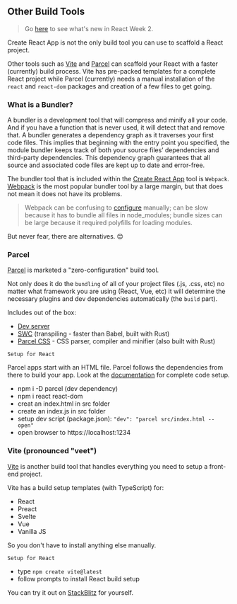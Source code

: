 ## Other Build Tools  

> Go <a href="https://github.com/Promineo-Tech/react-app-design/tree/main/week2/CRA">here</a> to see what's new in React Week 2.

Create React App is not the only build tool you can use to scaffold a React project.

Other tools such as <a href="https://vitejs.dev/">Vite</a> and <a href="https://parceljs.org/">Parcel</a> can scaffold your React with a faster (currently) build process. Vite has pre-packed templates for a complete React project while Parcel (currently)
needs a manual installation of the ```react``` and ```react-dom``` packages and creation of a few files to get going.

### What is a Bundler?

A bundler is a development tool that will compress and minify all your code. And if you have a function that is never used, it will detect that and remove that. A bundler generates a dependency graph as it traverses your first code files. This implies that beginning with the entry point you specified, the module bundler keeps track of both your source files’ dependencies and third-party dependencies. This dependency graph guarantees that all source and associated code files are kept up to date and error-free.

The bundler tool that is included within the <a href="https://create-react-app.dev/">Create React App</a> tool is ```Webpack```. <a href="https://webpack.js.org/">Webpack</a> is the most popular bundler tool by a large margin, but that does not mean it does not have its problems. 

> Webpack can be confusing to <a href="https://webpack.js.org/configuration/">configure</a> manually; can be slow because it has to bundle all files in node_modules; bundle sizes can be large because it required polyfills for loading modules.

But never fear, there are alternatives. 😊

### Parcel

<a href="https://parceljs.org/docs/">Parcel</a> is marketed a "zero-configuration" build tool.

Not only does it do the ```bundling``` of all of your project files (.js, .css, etc) no matter what framework you are using (React, Vue, etc) it will determine the necessary plugins and dev dependencies automatically (the ```build``` part).

Includes out of the box:

 - <a href="https://parceljs.org/features/development/#dev-server">Dev server</a>
 - <a href="https://swc.rs/">SWC</a> (transpiling - faster than Babel, built with Rust)
 - <a href="https://github.com/parcel-bundler/parcel-css">Parcel CSS</a> - CSS parser, compiler and minifier (also built with Rust)

 ```Setup for React```

Parcel apps start with an HTML file. Parcel follows the dependencies from there to build your app. Look at the <a href="https://parceljs.org/recipes/react/">documentation</a> for complete code setup.

 - npm i -D parcel (dev dependency)
 - npm i react react-dom
 - creat an index.html in src folder
 - create an index.js in src folder
 - setup dev script (package.json): ```"dev": "parcel src/index.html --open"```
 - open browser to https://localhost:1234

### Vite (pronounced "veet")

<a href="https://vitejs.dev/guide/">Vite</a> is another build tool that handles everything you need to setup a front-end project.

Vite has a build setup templates (with TypeScript) for:

- React
- Preact
- Svelte
- Vue
- Vanilla JS

So you don't have to install anything else manually.

 ```Setup for React```

 - type ```npm create vite@latest```
 - follow prompts to install React build setup

You can try it out on <a href="https://vitejs.dev/guide/#trying-vite-online">StackBlitz</a> for yourself.